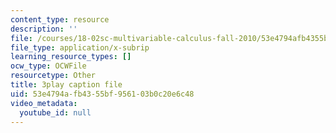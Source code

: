 ```yaml
---
content_type: resource
description: ''
file: /courses/18-02sc-multivariable-calculus-fall-2010/53e4794afb4355bf956103b0c20e6c48_j9GZjr05Heg.vtt
file_type: application/x-subrip
learning_resource_types: []
ocw_type: OCWFile
resourcetype: Other
title: 3play caption file
uid: 53e4794a-fb43-55bf-9561-03b0c20e6c48
video_metadata:
  youtube_id: null
---
```

